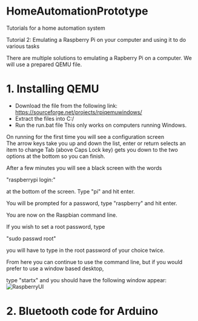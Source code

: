 # HomeAutomationPrototype
Tutorials for a home automation system

Tutorial 2: Emulating a Raspberry Pi on your computer and using it to do various tasks

There are multiple solutions to emulating a Rapberry Pi on a computer. We will use a prepared QEMU file.

# 1. Installing QEMU
- Download the file from the following link: https://sourceforge.net/projects/rpiqemuwindows/ 
- Extract the files into C:/
- Run the run.bat file
This only works on computers running Windows.

On running for the first time you will see a configuration screen  
The arrow keys take you up and down the list, enter or return selects an item to change
Tab (above Caps Lock key) gets you down to the two options at the bottom so you can finish.

After a few minutes you will see a black screen with the words

"raspberrypi login:"

at the bottom of the screen. Type "pi" and hit enter.

You will be prompted for a password, type "raspberry" and hit enter.


You are now on the Raspbian command line.

If you wish to set a root password, type

"sudo passwd root"

you will have to type in the root password of your choice twice.

From here you can continue to use the command line, but if you would prefer to use a window based desktop,

type "startx" and you should have the following window appear:
![RaspberryUI](https://user-images.githubusercontent.com/71849675/221509913-16800139-a48f-456e-aba3-9450b3d5104f.png)


# 2. Bluetooth code for Arduino
